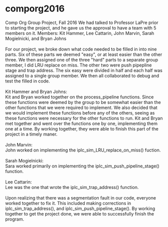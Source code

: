 # comporg2016
Comp Org Group Project, Fall 2016
We had talked to Professor LaPre prior to starting the project, and he gave us the approval to have a team with 5 members on it.
Members: Kit Hammer, Lee Cattarin, John Marvin, Sarah Mogielnicki, and Bryan Johns
<br />
<br />
For our project, we broke down what code needed to be filled in into nine parts. Six of these parts we deemed "easy", or at least easier than the other three. We then assigned one of the three "hard" parts to a separate group member, I did LRU replace on miss. The other two were push pipepline stage and trap address. The six easy were divided in half and each half was assigned to a single group member. We then all collaborated to debug and test the filled in code. 
<br />
<br />
Kit Hammer and Bryan Johns:
<br />
Kit and Bryan worked together on the process_pipeline functions. Since these functions were deemed by the group to be somewhat easier than the other functions that we were required to implement. We also decided that we would implement these functions before any of the others, seeing as these functions were necessary for the other functions to run. Kit and Bryan met together and went over the functions one by one, implementing them one at a time. By working together, they were able to finish this part of the project in a timely maner.
<br />
<br />
John Marvin:
<br />
John worked on implementing the iplc_sim_LRU_replace_on_miss() fuction.
<br />
<br />
Sarah Mogielnicki:
<br />
Sara worked primarily on implementing the iplc_sim_push_pipeline_stage() function.
<br />
<br />
Lee Cattarin:
<br />
Lee was the one that wrote the iplc_sim_trap_address() function.
<br />
<br />
Upon realizing that there was a segmentation fault in our code, everyone worked together to fix it. This included making corrections in iplc_sim_trap_address(), and iplc_sim_push_pipeline_stage(). By working together to get the project done, we were able to successfully finish the program.
